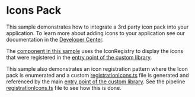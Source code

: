 # Icons Pack

This sample demonstrates how to integrate a 3rd party icon pack into your application. To learn more about adding icons to your application see our documentation in the [Developer Center](https://developers.vertigisstudio.com/docs/web/sdk-adding-icons/).

The [component in this sample](src/components/IconList/IconList.tsx) uses the IconRegistry to display the icons that were registered in the [entry point of the custom library](src/index.ts).

This sample also demonstrates an icon registration pattern where the Icon pack is enumerated and a custom [registrationIcons.ts](src/_support_/registrationIcons.ts) file is generated and referenced by the main [entry point of the custom library](src/index.ts). See the pipeline [registrationIcons.ts](pipeline/registrationIcons.ts) file to see how this is done.

